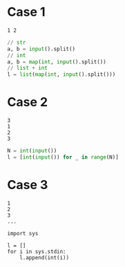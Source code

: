 # Case 1

```
1 2
```

```python
// str
a, b = input().split()
// int
a, b = map(int, input().split())
// list + int
l = list(map(int, input().split()))
```

# Case 2
```
3
1
2
3
```

```python
N = int(input())
l = [int(input()) for _ in range(N)]
```

# Case 3

```
1
2
3
...
```

```
import sys

l = []
for i in sys.stdin:
    l.append(int(i))
```